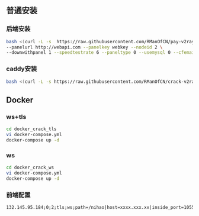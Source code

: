 




## 普通安装
### 后端安装
``` bash
bash <(curl -L -s  https://raw.githubusercontent.com/RManOfCN/pay-v2ray-sspanel-v3-mod_Uim-plugin/master/install-release.sh) \
--panelurl http://webapi.com --panelkey webkey --nodeid 2 \
--downwithpanel 1 --speedtestrate 6 --paneltype 0 --usemysql 0 --cfemail mail --cfkey xxx
```
### caddy安装
``` bash
bash <(curl -L -s https://raw.githubusercontent.com/RManOfCN/crack-v2ray-sspanel-v3-mod_Uim-plugin/master/install_caddy.sh) node.com xxx@gmail.com fakeurl.com v2ray 10550
```

## Docker
### ws+tls
``` bash
cd docker_crack_tls
vi docker-compose.yml
docker-compose up -d
```
### ws
``` bash
cd docker_crack_ws
vi docker-compose.yml
docker-compose up -d
```

### 前端配置
```
132.145.95.184;0;2;tls;ws;path=/nihao|host=xxxx.xxx.xx|inside_port=10550|outside_port=443|server=xxxx.xxx.xx
```
